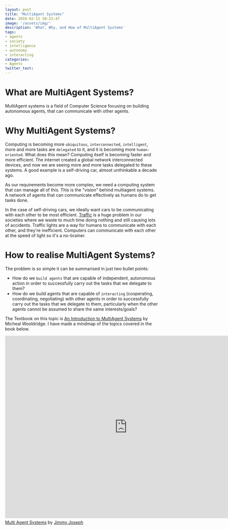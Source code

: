 ```yaml
---
layout: post
title: "MultiAgent Systems"
date: 2018-02-12 10:23:47
image: '/assets/img/'
description: 'What, Why, and How of MultiAgent Systems'
tags:
- agents
- society
- intelligence
- autonomy
- interacting
categories:
- Agents
twitter_text: 
---
```


# What are MultiAgent Systems?
MultiAgent systems is a field of Computer Science focusing on building autonomous agents, that can communicate with other agents. 

# Why MultiAgent Systems?
Computing is becoming more `ubiquitous`, `interconnected`, `intelligent`, more and more tasks are `delegated` to it, and it is becoming more `human-oriented`. What does this mean? Computing itself is becoming faster and more efficient. The internet created a global network interconnected devices, and now we are seeing more and more tasks delegated to these systems. A good example is a self-driving car, almost unthinkable a decade ago. 

As our requirements become more complex, we need a computing system that can manage all of this. This is the "vision" behind multiagent systems. A network of agents that can communicate effectively as humans do to get tasks done. 

In the case of self-driving cars, we ideally want cars to be communicating with each other to be most efficient. [Traffic](https://www.youtube.com/watch?v=iHzzSao6ypE) is a huge problem in our societies where we waste to much time doing nothing and still causing lots of accidents.
Traffic lights are a way for humans to communicate with each other, and they're inefficient. Computers can communicate with each other at the speed of light so it's a no-brainer.

# How to realise MultiAgent Systems?
The problem is so simple it can be summarised in just two bullet points:
- How do we `build agents` that are capable of independent, autonomous action in order to successfully carry out the tasks that we delegate to them? 
- How do we build agents that are capable of `interacting` (cooperating, coordinating, negotiating) with other agents in order to successfully carry out the tasks that we delegate to them, particularly when the other agents cannot be assumed to share the same interests/goals? 


The Textbook on this topic is [An Introduction to MultiAgent Systems](http://www.cs.ox.ac.uk/people/michael.wooldridge/pubs/imas//IMAS2e.html) by Micheal Wooldridge. I have made a mindmap of the topics covered in the book below.

<iframe width="800" height="600" frameborder="0" src="https://www.mindmeister.com/maps/public_map_shell/1031256826/multi-agent-systems?width=800&height=600&z=auto&live_update=1&no_logo=1" scrolling="no" style="overflow: hidden; margin-bottom: 5px;">Your browser is not able to display frames. Please visit <a href="https://www.mindmeister.com/1031256826/multi-agent-systems" target="_blank">Multi Agent Systems</a> on MindMeister.</iframe><div class="mb-5"><a href="https://www.mindmeister.com/1031256826/multi-agent-systems" target="_blank">Multi Agent Systems</a> by <a href="https://www.mindmeister.com/users/channel/11375171" target="_blank">Jimmy Joseph</a></div>
